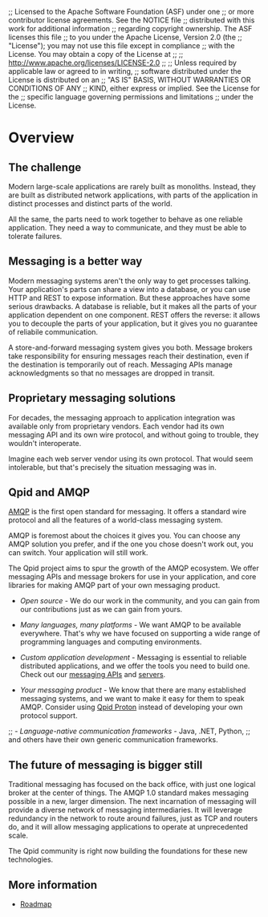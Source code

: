 ;; Licensed to the Apache Software Foundation (ASF) under one
;; or more contributor license agreements.  See the NOTICE file
;; distributed with this work for additional information
;; regarding copyright ownership.  The ASF licenses this file
;; to you under the Apache License, Version 2.0 (the
;; "License"); you may not use this file except in compliance
;; with the License.  You may obtain a copy of the License at
;;
;;   http://www.apache.org/licenses/LICENSE-2.0
;;
;; Unless required by applicable law or agreed to in writing,
;; software distributed under the License is distributed on an
;; "AS IS" BASIS, WITHOUT WARRANTIES OR CONDITIONS OF ANY
;; KIND, either express or implied.  See the License for the
;; specific language governing permissions and limitations
;; under the License.

# Overview

## The challenge

Modern large-scale applications are rarely built as monoliths.
Instead, they are built as distributed network applications, with
parts of the application in distinct processes and distinct parts of
the world.

All the same, the parts need to work together to behave as one
reliable application. They need a way to communicate, and they must
be able to tolerate failures.

## Messaging is a better way

Modern messaging systems aren't the only way to get processes talking.
Your application's parts can share a view into a database, or you can
use HTTP and REST to expose information.  But these approaches have
some serious drawbacks.  A database is reliable, but it makes all the
parts of your application dependent on one component.  REST offers the
reverse: it allows you to decouple the parts of your application, but
it gives you no guarantee of reliabile communication.

A store-and-forward messaging system gives you both.  Message brokers
take responsibility for ensuring messages reach their destination,
even if the destination is temporarily out of reach.  Messaging APIs
manage acknowledgments so that no messages are dropped in transit.

## Proprietary messaging solutions

For decades, the messaging approach to application integration was
available only from proprietary vendors.  Each vendor had its own
messaging API and its own wire protocol, and without going to trouble,
they wouldn't interoperate.

Imagine each web server vendor using its own protocol.  That would
seem intolerable, but that's precisely the situation messaging was in.

## Qpid and AMQP

[AMQP](amqp.html) is the first open standard for messaging.  It offers
a standard wire protocol and all the features of a world-class
messaging system.

AMQP is foremost about the choices it gives you.  You can choose any
AMQP solution you prefer, and if the one you chose doesn't work out,
you can switch.  Your application will still work.

The Qpid project aims to spur the growth of the AMQP ecosystem.  We
offer messaging APIs and message brokers for use in your application,
and core libraries for making AMQP part of your own messaging product.

 - *Open source* - We do our work in the community, and you can gain
    from our contributions just as we can gain from yours.

 - *Many languages, many platforms* - We want AMQP to be available
    everywhere.  That's why we have focused on supporting a wide range
    of programming languages and computing environments.

 - *Custom application development* - Messaging is essential to
    reliable distributed applications, and we offer the tools you need
    to build one.  Check out our
    [messaging APIs](@site-url@/components/index.html#messaging-apis)
    and [servers](@site-url@/components/index.html#servers).

 - *Your messaging product* - We know that there are many established
   messaging systems, and we want to make it easy for them to speak
   AMQP.  Consider using [Qpid Proton](@site-url@/proton/index.html)
   instead of developing your own protocol support.

;; - *Language-native communication frameworks* - Java, .NET, Python,
;;    and others have their own generic communication frameworks.  

## The future of messaging is bigger still

Traditional messaging has focused on the back office, with just one
logical broker at the center of things.  The AMQP 1.0 standard makes
messaging possible in a new, larger dimension.  The next incarnation
of messaging will provide a diverse network of messaging
intermediaries.  It will leverage redundancy in the network to route
around failures, just as TCP and routers do, and it will allow
messaging applications to operate at unprecedented scale.

The Qpid community is right now building the foundations for these new
technologies.

## More information

 - [Roadmap](roadmap.html)

